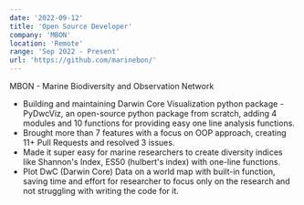 ```yaml
---
date: '2022-09-12'
title: 'Open Source Developer'
company: 'MBON'
location: 'Remote'
range: 'Sep 2022 - Present'
url: 'https://github.com/marinebon/'
---
```


MBON - Marine Biodiversity and Observation Network

- Building and maintaining Darwin Core Visualization python package - PyDwcViz, an open-source python package from scratch, adding 4 modules and 10 functions for providing easy one line analysis functions.
- Brought more than 7 features with a focus on OOP approach, creating 11+ Pull Requests and resolved 3 issues.
- Made it super easy for marine researchers to create diversity indices like Shannon's Index, ES50 (hulbert's index) with one-line functions.
- Plot DwC (Darwin Core) Data on a world map with built-in function, saving time and effort for researcher to focus only on the research and not struggling with writing the code for it.
